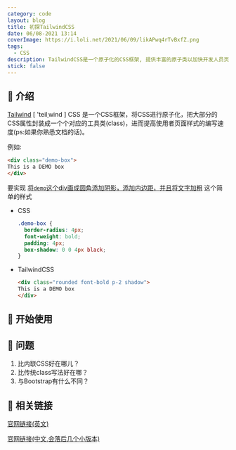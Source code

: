 ```yaml
---
category: code
layout: blog
title: 初探TailwindCSS
date: 06/08-2021 13:14
coverImage: https://i.loli.net/2021/06/09/likAPwq4rTvBxfZ.png
tags:
  - CSS
description: TailwindCSS是一个原子化的CSS框架, 提供丰富的原子类以加快开发人员页面样式开发速度.
stick: false
---
```


## 📄 介绍
[Tailwind](https://tailwindcss.com/) [ 'teilˌwind ] CSS 是一个CSS框架，将CSS进行原子化，把大部分的CSS属性封装成一个个对应的工具类(class)，进而提高使用者页面样式的编写速度(ps:如果你熟悉文档的话)。

例如: 

```html
<div class="demo-box">
This is a DEMO box
</div>
```

要实现 <u>将`demo`这个div画成圆角添加阴影，添加内边距，并且将文字加粗</u> 这个简单的样式

+ CSS

  ```css
  .demo-box {
    border-radius: 4px;
   	font-weight: bold;
    padding: 4px;
    box-shadow: 0 0 4px black;
  }
  ```

+ TailwindCSS

  ```html
  <div class="rounded font-bold p-2 shadow">
  This is a DEMO box
  </div>
  ```





## 👋 开始使用





## 🤔 问题

1. 比内联CSS好在哪儿？
2. 比传统class写法好在哪？
3. 与Bootstrap有什么不同？

## 🔗 相关链接

[官网链接(英文)](https://tailwindcss.com/)

[官网链接(中文,会落后几个小版本)](https://www.tailwindcss.cn/)

